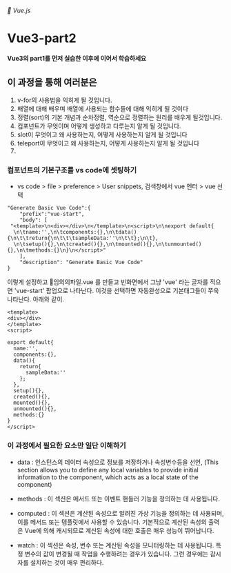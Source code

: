 ###### :cactus: Vue.js 

# Vue3-part2

#### Vue3의 part1를 먼저 실습한 이후에 이어서 학습하세요

## 이 과정을 통해 여러분은
1. v-for의 사용법을 익히게 될 것입니다.
2. 배열에 대해 배우며 배열에 사용되는 함수들에 대해 익히게 될 것이다
3. 정렬(sort)의 기본 개념과 순차정렬, 역순으로 정렬하는 원리를 배우게 될것입니다.
4. 컴포넌트가 무엇이며 어떻게 생성하고 다루는지 알게 될 것입니다.
5. slot이 무엇이고 왜 사용하는지, 어떻게 사용하는지 알게 될 것입니다
6. teleport이 무엇이고 왜 사용하는지, 어떻게 사용하는지 알게 될 것입니다 
7. 



### 컴포넌트의 기본구조를 vs code에 셋팅하기 
-  vs code > file > preference > User snippets, 검색창에서 vue 엔터 > vue 선택
``` 
"Generate Basic Vue Code":{
	"prefix":"vue-start",
	"body": [
 "<template>\n<div></div>\n</template>\n<script>\n\nexport default{ 
  \n\tname:'',\n\tcomponents:{},\n\tdata(){\n\t\treturn{\n\t\t\tsampleData:''\n\t\t};\n\t},
  \n\tsetup(){},\n\tcreated(){},\n\tmounted(){},\n\tunmounted(){},\n\tmethods:{}\n}\n</script>"
	],
	"description": "Generate Basic Vue Code"
}
```
이렇게 설정하고
📁임의의파일.vue 를 만들고 빈화면에서 그냥 'vue' 라는 글자를 적으면 'vue-start' 팝업으로 나타난다. 이것을 선택하면 자동완성으로 기본태그들이 쭈욱 나타난다. 아래와 같이.  

```
<template>
<div></div>
</template>
<script>

export default{ 
  name:'',
  components:{},
  data(){
    return{
      sampleData:''
    };
  },
  setup(){},
  created(){},
  mounted(){},
  unmounted(){},
  methods:{}
}
</script>
```
### 이 과정에서 필요한 요소만 일단 이해하기
- data : 인스턴스의 데이터 속성으로 정보를 저장하거나 속성변수등을 선언, (This section allows you to define any local variables to provide initial information to the component, which acts as a local state of the component)
- methods : 이 섹션은 메서드 또는 이벤트 핸들러 기능을 정의하는 데 사용됩니다.
- computed : 이 섹션은 계산된 속성으로 알려진 가상 기능을 정의하는 데 사용되며, 이를 메서드 또는 템플릿에서 사용할 수 있습니다. 기본적으로 계산된 속성의 출력은 Vue에 의해 캐시되므로 계산된 속성에 대한 호출은 매우 성능이 뛰어납니다.

- watch : 이 섹션은 속성, 변수 또는 계산된 속성을 모니터링하는 데 사용됩니다. 특정 변수의 값이 변경될 때 작업을 수행하려는 경우가 있습니다. 그런 경우에는 감시자를 설치하는 것이 매우 편리하다.
